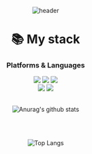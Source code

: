 

<div align="center">

  ![header](https://capsule-render.vercel.app/api?type=soft&text=%20Hoyeon's%20GitHub&fontColor=ffffff&animation=fadeIn&color=0:00C9FF,100:92FE9D&fontSize=45&height=200)
  
  <h1>📚 My stack</h1>

  <h3>Platforms & Languages</h3>
  <img src="https://img.shields.io/badge/html5-E34F26?style=for-the-badge&logo=html5&logoColor=white"> 
  <img src="https://img.shields.io/badge/css-1572B6?style=for-the-badge&logo=css3&logoColor=white"> 
  <img src="https://img.shields.io/badge/javascript-F7DF1E?style=for-the-badge&logo=javascript&logoColor=black"> 
  <br>
  
  <img src="https://img.shields.io/badge/react-61DAFB?style=for-the-badge&logo=react&logoColor=white"> 
  <img src="https://img.shields.io/badge/node.js-339933?style=for-the-badge&logo=Node.js&logoColor=white">
  <br>
  <br>
  
  ![Anurag's github stats](https://github-readme-stats.vercel.app/api?username=brianhhy)

  <br>
  <br>

  ![Top Langs](https://github-readme-stats.vercel.app/api/top-langs/?username=brianhhy&layout=compact)
  
  
</div>


